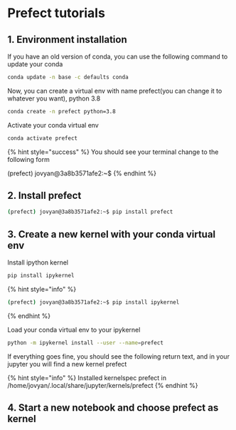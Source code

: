 # Prefect tutorials

## 1. Environment installation

If you have an old version of conda, you can use the following command to update your conda 

```bash
conda update -n base -c defaults conda
```

Now, you can create a virtual env with name prefect\(you can change it to whatever you want\), python 3.8

```bash
conda create -n prefect python=3.8
```

Activate your conda virtual env

```bash
conda activate prefect
```

{% hint style="success" %}
You should see your terminal change to the following form

\(prefect\) jovyan@3a8b3571afe2:~$ 
{% endhint %}

## 2. Install prefect

```bash
(prefect) jovyan@3a8b3571afe2:~$ pip install prefect
```

## 3. Create a new kernel with your conda virtual env 

Install ipython kernel 

```bash
pip install ipykernel
```

{% hint style="info" %}


```bash
(prefect) jovyan@3a8b3571afe2:~$ pip install ipykernel
```
{% endhint %}

Load your conda virtual env to your ipykernel 

```bash
python -m ipykernel install --user --name=prefect
```

If everything goes fine, you should see the following return text, and in your jupyter you will find a new kernel prefect

{% hint style="info" %}
Installed kernelspec prefect in /home/jovyan/.local/share/jupyter/kernels/prefect
{% endhint %}



## 4. Start a new notebook and choose prefect as kernel

